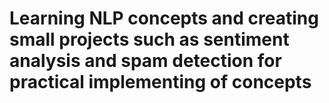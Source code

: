 # Learning NLP concepts and creating small projects such as sentiment analysis and spam detection for practical implementing of concepts
